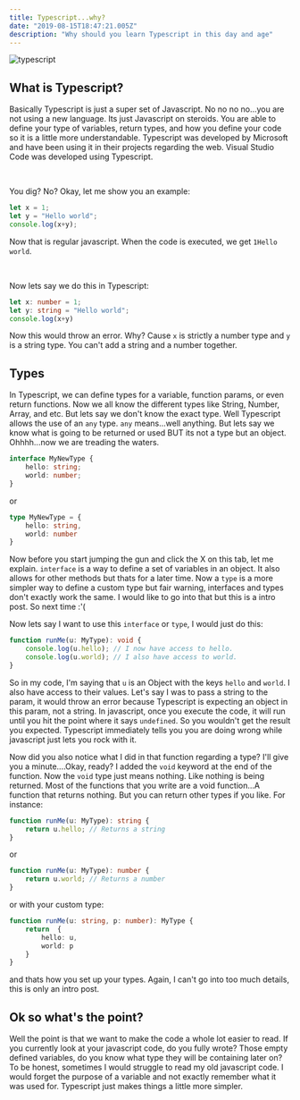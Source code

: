 ```yaml
---
title: Typescript...why?
date: "2019-08-15T18:47:21.005Z"
description: "Why should you learn Typescript in this day and age"
---
```


![typescript](https://upload.wikimedia.org/wikipedia/commons/thumb/6/67/TypeScript_Logo.svg/1280px-TypeScript_Logo.svg.png)


## What is Typescript?

Basically Typescript is just a super set of Javascript. No no no no...you are not using a new language. Its just Javascript on steroids. You are able to define your type of variables, return types, and how you define your code so it is a little more understandable. Typescript was developed by Microsoft and have been using it in their projects regarding the web. Visual Studio Code was developed using Typescript.

<br />

You dig? No? Okay, let me show you an example:

```javascript
let x = 1;
let y = "Hello world";
console.log(x+y);
```

Now that is regular javascript. When the code is executed, we get `1Hello world`.

<br />

Now lets say we do this in Typescript:

```typescript
let x: number = 1;
let y: string = "Hello world";
console.log(x+y)
```

Now this would throw an error. Why? Cause `x` is strictly a number type and `y` is a string type. You can't add a string and  a number together. 
 
## Types

In Typescript, we can define types for a variable, function params, or even return functions. Now we all know the different types like String, Number, Array, and etc. But lets say we don't know the exact type. Well Typescript allows  the use of an `any` type. `any` means...well anything. But lets say we know what is going to be returned or used BUT its not a type but an object. Ohhhh...now we are treading the waters. 

```typescript
interface MyNewType {
	hello: string;
	world: number;
}
```
or
```typescript
type MyNewType = {
	hello: string,
	world: number
}
```

Now before you start jumping the gun and click the X on this tab, let me explain. 
`interface` is a way to define a set of variables in an object. It also allows for other methods but thats for a later time. Now a `type` is a more simpler way to define a custom type but fair warning, interfaces and types don't exactly work the same. I would like to go into that but this is a intro post. So next time :'(

Now lets say I want to use this `interface` or `type`, I would just do this:

```typescript
function runMe(u: MyType): void {
	console.log(u.hello); // I now have access to hello.
	console.log(u.world); // I also have access to world.
}

```
So in my code, I'm saying that `u` is an Object with the keys `hello` and `world`. I also have access to their values. Let's say I was to pass a string to the param, it would throw an error because Typescript  is  expecting an object in this param, not a string. In javascript, once you execute  the  code, it  will run until you hit the point  where it says `undefined`. So you wouldn't get the result you  expected. Typescript immediately tells you you are doing wrong while javascript just lets you rock with it.

Now did you also notice what I did in that function regarding a type? I'll give you a minute....Okay, ready? 
I added the `void` keyword at the end of the function. Now the `void` type just means nothing. Like nothing is being returned. Most of the functions  that you write are a void function...A function that returns nothing. 
But you can return other types if you like. For instance:

```typescript
function runMe(u: MyType): string {
	return u.hello; // Returns a string
}
```

or

```typescript
function runMe(u: MyType): number {
	return u.world; // Returns a number
}

```

or  with your custom type:

```typescript
function runMe(u: string, p: number): MyType {
	return  {
		hello: u,
		world: p
	}
}
```

and thats how you set up your types. Again, I can't go into too much details, this is only an intro post. 


## Ok so what's the point?

Well the point is that we want to make the code a whole lot easier to read. If you currently look at your javascript code, do you fully wrote? Those empty defined variables, do you know what type they will be containing later on? To be honest, sometimes I would struggle to read my old  javascript code. I would forget the purpose of a variable and not exactly remember what it was used for. 
Typescript just makes things a little more simpler. 

